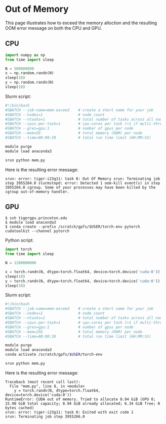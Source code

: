 # Out of Memory

This page illustrates how to exceed the memory alloction and the resulting OOM error message on both the CPU and GPU.

## CPU

```python
import numpy as np
from time import sleep

N = 500000000
x = np.random.randn(N)
sleep(10)
y = np.random.randn(N)
sleep(10)
```

Slurm script:

```bash
#!/bin/bash
#SBATCH --job-name=mem-exceed    # create a short name for your job
#SBATCH --nodes=1                # node count
#SBATCH --ntasks=1               # total number of tasks across all nodes
#SBATCH --cpus-per-task=1        # cpu-cores per task (>1 if multi-threaded tasks)
#SBATCH --gres=gpu:1             # number of gpus per node
#SBATCH --mem=5G                 # total memory (RAM) per node
#SBATCH --time=00:00:30          # total run time limit (HH:MM:SS)

module purge
module load anaconda3

srun python mem.py
```

Here is the resulting error message:

``
srun: error: tiger-i23g11: task 0: Out Of Memory
srun: Terminating job step 3955284.0
slurmstepd: error: Detected 1 oom-kill event(s) in step 3955284.0 cgroup. Some of your processes may have been killed by the cgroup out-of-memory handler.
``

## GPU

```
$ ssh tigergpu.princeton.edu
$ module load anaconda3
$ conda create --prefix /scratch/gpfs/$USER/torch-env pytorch cudatoolkit --channel pytorch
```

Python script:

```python
import torch
from time import sleep

N = 1200000000

x = torch.randn(N, dtype=torch.float64, device=torch.device('cuda:0'))
sleep(10)
y = torch.randn(N, dtype=torch.float64, device=torch.device('cuda:0'))
sleep(10)
```

Slurm script:

```bash
#!/bin/bash
#SBATCH --job-name=mem-exceed    # create a short name for your job
#SBATCH --nodes=1                # node count
#SBATCH --ntasks=1               # total number of tasks across all nodes
#SBATCH --cpus-per-task=1        # cpu-cores per task (>1 if multi-threaded tasks)
#SBATCH --gres=gpu:1             # number of gpus per node
#SBATCH --mem=25G                # total memory (RAM) per node
#SBATCH --time=00:00:30          # total run time limit (HH:MM:SS)

module purge
module load anaconda3
conda activate /scratch/gpfs/$USER/torch-env

srun python mem.py
```

Here is the resulting error message:

```
Traceback (most recent call last):
  File "mem.py", line 8, in <module>
    y = torch.randn(N, dtype=torch.float64, device=torch.device('cuda:0'))
RuntimeError: CUDA out of memory. Tried to allocate 8.94 GiB (GPU 0; 15.90 GiB total capacity; 8.94 GiB already allocated; 6.34 GiB free; 0 bytes cached)
srun: error: tiger-i23g11: task 0: Exited with exit code 1
srun: Terminating job step 3955266.0
```
